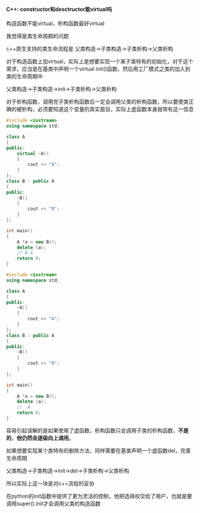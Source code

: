#### C++: constructor和desctructor能virtual吗

构造函数不能virtual，析构函数最好virtual

我觉得是类生命周期的问题

c++原生支持的类生命流程是 父类构造->子类构造->子类析构->父类析构

对于构造函数上加virtual，实际上是想要实现一个某子类特有的初始化，对于这个需求，应当是在基类中声明一个virtual init()函数，然后用工厂模式之类的加入到类的生命周期中

父类构造->子类构造->init->子类析构->父类析构

对于析构函数，调用完子类析构函数后一定会调用父类的析构函数，所以要使类正确的被析构，必须要知道这个变量的真实面目，实际上虚函数本身就带有这一信息

```c++
#include <iostream>
using namespace std;

class A
{
public:
	virtual ~A()
	{
		cout << "A";
	}
};
class B : public A
{
public:
	~B()
	{
		cout << "B";
	}
};

int main()
{
	A *a = new B();
	delete (a);
	// B A
	return 0;
}
```

```c++
#include <iostream>
using namespace std;

class A
{
public:
	~A()
	{
		cout << "A";
	}
};
class B : public A
{
public:
	~B()
	{
		cout << "B";
	}
};

int main()
{
	A *a = new B();
	delete (a);
	//  A
	return 0;
}
```

容易引起误解的是如果使用了虚函数，析构函数只会调用子类的析构函数，**不是的**，**他仍然会逐级向上调用**。

如果想要实现某个类特有的删除方法，同样需要在基类声明一个虚函数del，完善生命周期

父类构造->子类构造->init->del->子类析构->父类析构

所以实际上这一块是对c++流程的妥协

在python的init函数中提供了更为灵活的控制，他把选择权交给了用户，也就是要调用super().init才会调用父类的构造函数